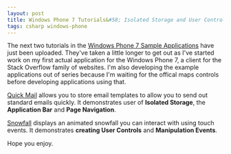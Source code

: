 ```yaml
---
layout: post
title: Windows Phone 7 Tutorials&#58; Isolated Storage and User Controls
tags: csharp windows-phone
---
```


The next two tutorials in the [Windows Phone 7 Sample Applications](/windows-phone) have just been uploaded. They've taken a little longer to get out as I've started work on my first actual application for the Windows Phone 7, a client for the Stack Overflow family of websites. I'm also developing the example applications out of series because I'm waiting for the offical maps controls before developing applications using that.

[Quick Mail](/windows-phone/tutorials/quick-mail) allows you to store email templates to allow you to send out standard emails quickly. It demonstrates user of **Isolated Storage**, the **Application Bar** and **Page Navigation**.

[Snowfall](/windows-phone/tutorials/snowfall) displays an animated snowfall you can interact with using touch events. It demonstrates **creating User Controls** and **Manipulation Events**.

Hope you enjoy.

